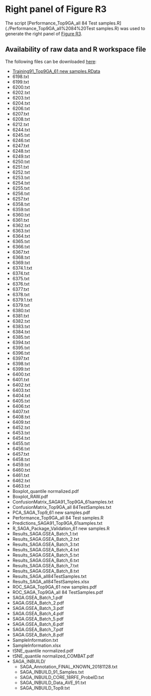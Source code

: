# Right panel of Figure R3
The script [Performance_Top9GA_all 84 Test samples.R](./Performance_Top9GA_all%2084%20Test samples.R) was used to generate the right panel of [Figure R3](../Performances_TestSets_SAGAold.png).

## Availability of raw data and R workspace file

The following files can be downloaded [here](https://owncloud.gwdg.de/index.php/s/E73twgJHi5mGZnw):
*	[Training91_Top9GA_61 new samples.RData](./Training91_Top9GA_61%20new%20samples.RData)
*	6198.txt
*	6199.txt
*	6200.txt
*	6202.txt
*	6203.txt
*	6204.txt
*	6206.txt
*	6207.txt
*	6208.txt
*	6212.txt
*	6244.txt
*	6245.txt
*	6246.txt
*	6247.txt
*	6248.txt
*	6249.txt
*	6250.txt
*	6251.txt
*	6252.txt
*	6253.txt
*	6254.txt
*	6255.txt
*	6256.txt
*	6257.txt
*	6358.txt
*	6359.txt
*	6360.txt
*	6361.txt
*	6362.txt
*	6363.txt
*	6364.txt
*	6365.txt
*	6366.txt
*	6367.txt
*	6368.txt
*	6369.txt
*	6374.1.txt
*	6374.txt
*	6375.txt
*	6376.txt
*	6377.txt
*	6378.txt
*	6379.1.txt
*	6379.txt
*	6380.txt
*	6381.txt
*	6382.txt
*	6383.txt
*	6384.txt
*	6385.txt
*	6394.txt
*	6395.txt
*	6396.txt
*	6397.txt
*	6398.txt
*	6399.txt
*	6400.txt
*	6401.txt
*	6402.txt
*	6403.txt
*	6404.txt
*	6405.txt
*	6406.txt
*	6407.txt
*	6408.txt
*	6409.txt
*	6452.txt
*	6453.txt
*	6454.txt
*	6455.txt
*	6456.txt
*	6457.txt
*	6458.txt
*	6459.txt
*	6460.txt
*	6461.txt
*	6462.txt
*	6463.txt
*	Boxplot_quantile normalized.pdf
*	Boxplot_RAW.pdf
*	ConfusionMatrix_SAGA91_Top9GA_61samples.txt
*	ConfusionMatrix_Top9GA_all 84TestSamples.txt
*	PCA_SAGA_Top9_61 new samples.pdf
*	Performance_Top9GA_all 84 Test samples.R
*	Predictions_SAGA91_Top9GA_61samples.txt
*	R_SAGA_Package_Validation_61 new samples.R
*	Results_SAGA.GSEA_Batch_1.txt
*	Results_SAGA.GSEA_Batch_2.txt
*	Results_SAGA.GSEA_Batch_3.txt
*	Results_SAGA.GSEA_Batch_4.txt
*	Results_SAGA.GSEA_Batch_5.txt
*	Results_SAGA.GSEA_Batch_6.txt
*	Results_SAGA.GSEA_Batch_7.txt
*	Results_SAGA.GSEA_Batch_8.txt
*	Results_SAGA_all84TestSamples.txt
*	Results_SAGA_all84TestSamples.xlsx
*	ROC_SAGA_Top9GA_61 new samples.pdf
*	ROC_SAGA_Top9GA_all 84 TestSamples.pdf
*	SAGA.GSEA_Batch_1.pdf
*	SAGA.GSEA_Batch_2.pdf
*	SAGA.GSEA_Batch_3.pdf
*	SAGA.GSEA_Batch_4.pdf
*	SAGA.GSEA_Batch_5.pdf
*	SAGA.GSEA_Batch_6.pdf
*	SAGA.GSEA_Batch_7.pdf
*	SAGA.GSEA_Batch_8.pdf
*	SampleInformation.txt
*	SampleInformation.xlsx
*	tSNE_quantile normalized.pdf
*	tSNE_quantile normalized_COMBAT.pdf
*	SAGA_INBUILD/
	*	SAGA_Annotation_FINAL_KNOWN_20181128.txt
	*	SAGA_INBUILD_91_Samples.txt
	*	SAGA_INBUILD_CORE_18RFE_ProbeID.txt
	*	SAGA_INBUILD_Data_AVE_91.txt
	*	SAGA_INBUILD_Top9.txt
